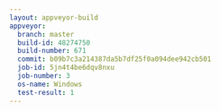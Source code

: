 ```yaml
---
layout: appveyor-build
appveyor:
  branch: master
  build-id: 48274750
  build-number: 671
  commit: b09b7c3a214387da5b7df25f0a094dee942cb501
  job-id: 5jn4t4be6dqv8nxu
  job-number: 3
  os-name: Windows
  test-result: 1
---
```

